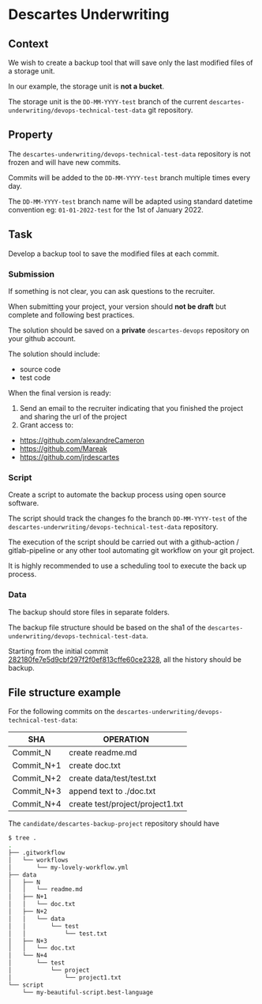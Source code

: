 # Descartes Underwriting

## Context

We wish to create a backup tool that will save only the last modified files of a storage unit.

In our example, the storage unit is **not a bucket**.

The storage unit is the `DD-MM-YYYY-test` branch of the current `descartes-underwriting/devops-technical-test-data` git repository.

## Property

The `descartes-underwriting/devops-technical-test-data` repository is not frozen and will have new commits.

Commits will be added to the `DD-MM-YYYY-test` branch multiple times every day.

The `DD-MM-YYYY-test` branch name will be adapted using standard datetime convention eg: `01-01-2022-test` for the 1st of January 2022.

## Task

Develop a backup tool to save the modified files at each commit.

### Submission

If something is not clear, you can ask questions to the recruiter.

When submitting your project, your version should **not be draft** but complete and following best practices.

The solution should be saved on a **private** `descartes-devops` repository on your github account.

The solution should include:

- source code
- test code

When the final version is ready:

1. Send an email to the recruiter indicating that you finished the project and sharing the url of the project
2. Grant access to:

- <https://github.com/alexandreCameron>
- <https://github.com/Mareak>
- <https://github.com/jrdescartes>

### Script

Create a script to automate the backup process using open source software.

The script should track the changes fo the branch `DD-MM-YYYY-test` of the `descartes-underwriting/devops-technical-test-data` repository.

The execution of the script should be carried out with a github-action / gitlab-pipeline or any other tool automating git workflow on your git project.

It is highly recommended to use a scheduling tool to execute the back up process.

### Data

The backup should store files in separate folders.

The backup file structure should be based on the sha1 of the `descartes-underwriting/devops-technical-test-data`.

Starting from the initial commit [282180fe7e5d9cbf297f2f0ef813cffe60ce2328](https://github.com/descartes-underwriting/devops-technical-test-data/commit/282180fe7e5d9cbf297f2f0ef813cffe60ce2328), all the history should be backup.

## File structure example

For the following commits on the `descartes-underwriting/devops-technical-test-data`:

| SHA | OPERATION |
|-----|-----------|
| Commit_N | create readme.md |
| Commit_N+1 | create doc.txt |
| Commit_N+2 | create data/test/test.txt |
| Commit_N+3 | append text to ./doc.txt |
| Commit_N+4 | create test/project/project1.txt |

The `candidate/descartes-backup-project` repository should have

```bash
$ tree .
.
├── .gitworkflow
│   └── workflows
│       └── my-lovely-workflow.yml
├── data
│   ├── N
│   │   └── readme.md
│   ├── N+1
│   │   └── doc.txt
│   ├── N+2
│   │   └── data
│   │       └── test
│   │           └── test.txt
│   ├── N+3
│   │   └── doc.txt
│   └── N+4
│       └── test
│           └── project
│               └── project1.txt
└── script
    └── my-beautiful-script.best-language
```
